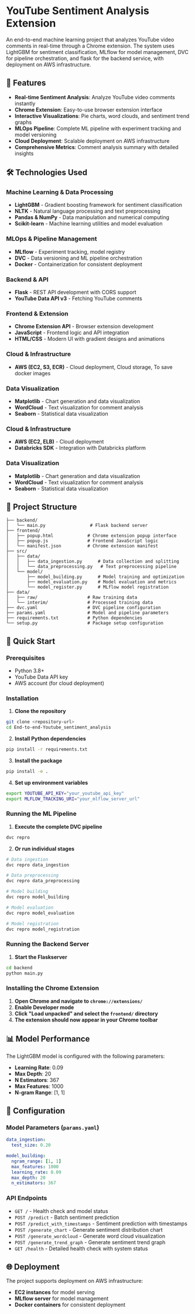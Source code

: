 # YouTube Sentiment Analysis Extension

An end-to-end machine learning project that analyzes YouTube video comments in real-time through a Chrome extension. The system uses LightGBM for sentiment classification, MLflow for model management, DVC for pipeline orchestration, and flask for the backend service, with deployment on AWS infrastructure.

## 🚀 Features

- **Real-time Sentiment Analysis**: Analyze YouTube video comments instantly
- **Chrome Extension**: Easy-to-use browser extension interface
- **Interactive Visualizations**: Pie charts, word clouds, and sentiment trend graphs
- **MLOps Pipeline**: Complete ML pipeline with experiment tracking and model versioning
- **Cloud Deployment**: Scalable deployment on AWS infrastructure
- **Comprehensive Metrics**: Comment analysis summary with detailed insights

## 🛠️ Technologies Used

### Machine Learning & Data Processing
- **LightGBM** - Gradient boosting framework for sentiment classification
- **NLTK** - Natural language processing and text preprocessing
- **Pandas & NumPy** - Data manipulation and numerical computing
- **Scikit-learn** - Machine learning utilities and model evaluation

### MLOps & Pipeline Management
- **MLflow** - Experiment tracking, model registry
- **DVC** - Data versioning and ML pipeline orchestration
- **Docker** - Containerization for consistent deployment

### Backend & API
- **Flask** - REST API development with CORS support
- **YouTube Data API v3** - Fetching YouTube comments

### Frontend & Extension
- **Chrome Extension API** - Browser extension development
- **JavaScript** - Frontend logic and API integration
- **HTML/CSS** - Modern UI with gradient designs and animations

### Cloud & Infrastructure
- **AWS (EC2, S3, ECR)** - Cloud deployment, Cloud storage, To save docker images

### Data Visualization
- **Matplotlib** - Chart generation and data visualization
- **WordCloud** - Text visualization for comment analysis
- **Seaborn** - Statistical data visualization


### Cloud & Infrastructure
- **AWS (EC2, ELB)** - Cloud deployment
- **Databricks SDK** - Integration with Databricks platform

### Data Visualization
- **Matplotlib** - Chart generation and data visualization
- **WordCloud** - Text visualization for comment analysis
- **Seaborn** - Statistical data visualization

## 📂 Project Structure

```
├── backend/
│   └── main.py                 # Flask backend server
├── frontend/
│   ├── popup.html             # Chrome extension popup interface
│   ├── popup.js               # Frontend JavaScript logic
│   └── manifest.json          # Chrome extension manifest
├── src/
│   ├── data/
│   │   ├── data_ingestion.py      # Data collection and splitting
│   │   └── data_preprocessing.py   # Text preprocessing pipeline
│   └── model/
│       ├── model_building.py      # Model training and optimization
│       ├── model_evaluation.py    # Model evaluation and metrics
│       └── model_register.py      # MLflow model registration
├── data/
│   ├── raw/                   # Raw training data
│   └── interim/               # Processed training data
├── dvc.yaml                   # DVC pipeline configuration
├── params.yaml                # Model and pipeline parameters
├── requirements.txt           # Python dependencies
└── setup.py                   # Package setup configuration
```

## 🚀 Quick Start

### Prerequisites
- Python 3.8+
- YouTube Data API key
- AWS account (for cloud deployment)

### Installation

1. **Clone the repository**
```bash
git clone <repository-url>
cd End-to-end-Youtube_sentiment_analysis
```

2. **Install Python dependencies**
```bash
pip install -r requirements.txt
```

3. **Install the package**
```bash
pip install -e .
```

4. **Set up environment variables**
```bash
export YOUTUBE_API_KEY="your_youtube_api_key"
export MLFLOW_TRACKING_URI="your_mlflow_server_url"
```

### Running the ML Pipeline

1. **Execute the complete DVC pipeline**
```bash
dvc repro
```

2. **Or run individual stages**
```bash
# Data ingestion
dvc repro data_ingestion

# Data preprocessing
dvc repro data_preprocessing

# Model building
dvc repro model_building

# Model evaluation
dvc repro model_evaluation

# Model registration
dvc repro model_registration
```

### Running the Backend Server

1. **Start the Flaskserver**
```bash
cd backend
python main.py
```

### Installing the Chrome Extension

1. **Open Chrome and navigate to `chrome://extensions/`**
2. **Enable Developer mode**
3. **Click "Load unpacked" and select the `frontend/` directory**
4. **The extension should now appear in your Chrome toolbar**

## 📊 Model Performance

The LightGBM model is configured with the following parameters:
- **Learning Rate**: 0.09
- **Max Depth**: 20
- **N Estimators**: 367
- **Max Features**: 1000
- **N-gram Range**: [1, 1]

## 🔧 Configuration

### Model Parameters (`params.yaml`)
```yaml
data_ingestion:
  test_size: 0.20

model_building:
  ngram_range: [1, 1]  
  max_features: 1000
  learning_rate: 0.09
  max_depth: 20
  n_estimators: 367
```

### API Endpoints
- `GET /` - Health check and model status
- `POST /predict` - Batch sentiment prediction
- `POST /predict_with_timestamps` - Sentiment prediction with timestamps
- `POST /generate_chart` - Generate sentiment distribution chart
- `POST /generate_wordcloud` - Generate word cloud visualization
- `POST /generate_trend_graph` - Generate sentiment trend graph
- `GET /health` - Detailed health check with system status

## 🌐 Deployment

The project supports deployment on AWS infrastructure:
- **EC2 instances** for model serving
- **MLflow server** for model management
- **Docker containers** for consistent deployment

